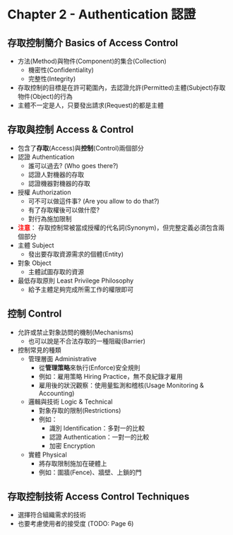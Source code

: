 # Chapter 2 - Authentication 認證

## 存取控制簡介 Basics of Access Control
+ 方法(Method)與物件(Component)的集合(Collection)
	+ 機密性(Confidentiality)
	+ 完整性(Integrity)
+ 存取控制的目標是在許可範圍內，去認證允許(Permitted)主體(Subject)存取物件(Object)的行為
+ 主體不一定是人，只要發出請求(Request)的都是主體

## 存取與控制 Access & Control
+ 包含了**存取**(Access)與**控制**(Control)兩個部分
+ 認證 Authentication
	+ 誰可以過去? (Who goes there?)
	+ 認證人對機器的存取
	+ 認證機器對機器的存取
+ 授權 Authorization
	+ 可不可以做這件事? (Are you allow to do that?)
	+ 有了存取權後可以做什麼?
	+ 對行為施加限制
+ <span style="color:red">**注意**</span>：
	存取控制常被當成授權的代名詞(Synonym)，但完整定義必須包含兩個部分
+ 主體 Subject
	+ 發出要存取資源需求的個體(Entity)
+ 對象 Object
	+ 主體試圖存取的資源
+ 最低存取原則 Least Privilege Philosophy
	+ 給予主體足夠完成所需工作的權限即可

## 控制 Control
+ 允許或禁止對象訪問的機制(Mechanisms)
	+ 也可以說是不合法存取的一種阻礙(Barrier)
+ 控制常見的種類
	+ 管理層面 Administrative
		+ 從**管理策略**來執行(Enforce)安全規則
		+ 例如：雇用策略 Hiring Practice，無不良紀錄才雇用
		+ 雇用後的狀況觀察：使用量監測和稽核(Usage Monitoring & Accounting)
	+ 邏輯與技術 Logic & Technical
		+ 對象存取的限制(Restrictions)
		+ 例如：
			+ 識別 Identification：多對一的比較
			+ 認證 Authentication：一對一的比較
			+ 加密 Encryption
	+ 實體 Physical
		+ 將存取限制施加在硬體上
		+ 例如：圍牆(Fence)、牆壁、上鎖的門

## 存取控制技術 Access Control Techniques
+ 選擇符合組織需求的技術
+ 也要考慮使用者的接受度
(TODO: Page 6)